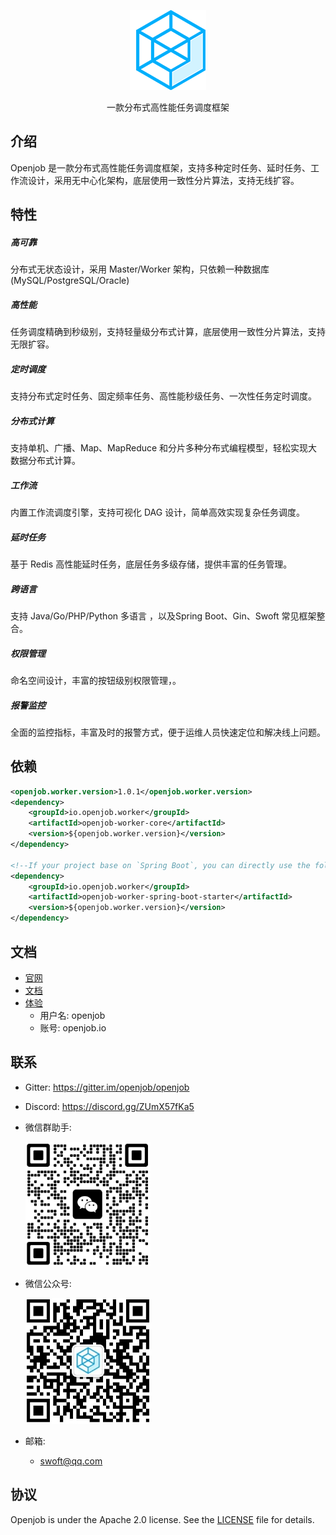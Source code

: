 <p align="center">
  <a href="https://openjob.io">
    <img alt="openjob" src="./public/image/logo.png">
  </a>
</p>

<p align="center">
  一款分布式高性能任务调度框架
</p>

## 介绍
Openjob 是一款分布式高性能任务调度框架，支持多种定时任务、延时任务、工作流设计，采用无中心化架构，底层使用一致性分片算法，支持无线扩容。
## 特性
##### 高可靠
分布式无状态设计，采用 Master/Worker 架构，只依赖一种数据库(MySQL/PostgreSQL/Oracle)
##### 高性能
任务调度精确到秒级别，支持轻量级分布式计算，底层使用一致性分片算法，支持无限扩容。
##### 定时调度
支持分布式定时任务、固定频率任务、高性能秒级任务、一次性任务定时调度。
##### 分布式计算
支持单机、广播、Map、MapReduce 和分片多种分布式编程模型，轻松实现大数据分布式计算。
##### 工作流
内置工作流调度引擎，支持可视化 DAG 设计，简单高效实现复杂任务调度。
##### 延时任务
基于 Redis 高性能延时任务，底层任务多级存储，提供丰富的任务管理。
##### 跨语言
支持 Java/Go/PHP/Python 多语言 ，以及Spring Boot、Gin、Swoft 常见框架整合。
##### 权限管理
命名空间设计，丰富的按钮级别权限管理，。
##### 报警监控
全面的监控指标，丰富及时的报警方式，便于运维人员快速定位和解决线上问题。

## 依赖

```xml
<openjob.worker.version>1.0.1</openjob.worker.version>
<dependency>
    <groupId>io.openjob.worker</groupId>
    <artifactId>openjob-worker-core</artifactId>
    <version>${openjob.worker.version}</version>
</dependency>

<!--If your project base on `Spring Boot`, you can directly use the following dependencies-->
<dependency>
    <groupId>io.openjob.worker</groupId>
    <artifactId>openjob-worker-spring-boot-starter</artifactId>
    <version>${openjob.worker.version}</version>
</dependency>
```

## 文档
- [官网](https://openjob.io)
- [文档](https://openjob.io/docs/intro)
- [体验](https://demo.openjob.io)
  - 用户名: openjob
  - 账号: openjob.io
## 联系
- Gitter: https://gitter.im/openjob/openjob
- Discord: https://discord.gg/ZUmX57fKa5
- 微信群助手:
  
   <img alt="WeChat" width="200px" src="./public/image/wx.png">
   
- 微信公众号:
  
  <img alt="WeChat" width="200px" src="./public/image/gzh.jpg">
  
- 邮箱:
  * swoft@qq.com

## 协议
Openjob is under the Apache 2.0 license. See the [LICENSE](LICENSE) file for details.

